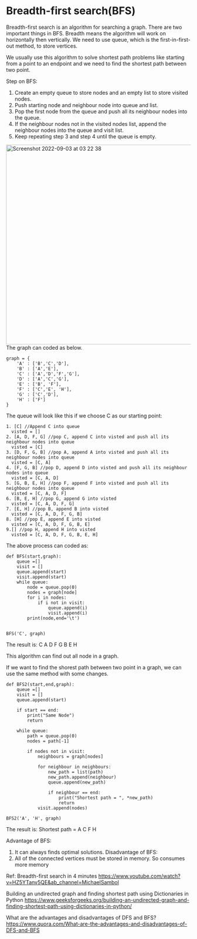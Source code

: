 # Breadth-first search(BFS)

Breadth-first search is an algorithm for searching a graph. There are two important things in BFS.
Breadth means the algorithm will work on horizontally then vertically.
We need to use queue, which is the first-in-first-out method, to store vertices.

We usually use this algorithm to solve shortest path problems like starting from a point to an endpoint and we need to find the shortest path between two point.

Step on BFS:
1. Create an empty queue to store nodes and an empty list to store visited nodes.
2. Push starting node and neighbour node into queue and list.
3. Pop the first node from the queue and push all its neighbour nodes into the queue.
4. If the neighbour nodes not in the visited nodes list, append the neighbour nodes into the queue and visit list.
5. Keep repeating step 3 and step 4 until the queue is empty.


<img width="543" alt="Screenshot 2022-09-03 at 03 22 38" src="https://user-images.githubusercontent.com/25585589/188223126-95e18481-5c71-4101-9e2a-1f2cd08257d8.png">
The graph can coded as below.

```python3
graph = {
    'A' : ['B','C','D'],
    'B' : ['A','E'],
    'C' : ['A','D','F','G'],
    'D' : ['A','C','G'],
    'E' : ['B', 'F'],
    'F' : ['C','E', 'H'],
    'G' : ['C','D'],
    'H' : ['F']
}
```
The queue will look like this if we choose C as our starting point:
```
1. [C] //Append C into queue
  visted = []
2. [A, D, F, G] //pop C, append C into visted and push all its neighbour nodes into queue
  visted = [C]
3. [D, F, G, B] //pop A, append A into visted and push all its neighbour nodes into queue
  visted = [C, A]
4. [F, G, B] //pop D, append D into visted and push all its neighbour nodes into queue
  visted = [C, A, D]
5. [G, B, E, H] //pop F, append F into visted and push all its neighbour nodes into queue
  visted = [C, A, D, F]
6. [B, E, H] //pop G, append G into visted
  visted = [C, A, D, F, G]
7. [E, H] //pop B, append B into visted
  visted = [C, A, D, F, G, B]
8. [H] //pop E, append E into visted
  visted = [C, A, D, F, G, B, E]
9.[] //pop H, append H into visted
  visted = [C, A, D, F, G, B, E, H]
```
The above process can coded as:

```python3
def BFS(start,graph):
    queue =[]
    visit = []
    queue.append(start)
    visit.append(start)
    while queue:
        node = queue.pop(0)
        nodes = graph[node]
        for i in nodes:
            if i not in visit:
                queue.append(i)
                visit.append(i)
        print(node,end='\t')
        
```
```python3
BFS('C', graph)
```
The result is:
C       A       D       F       G       B       E       H

This algorithm can find out all node in a graph.

If we want to find the shorest path between two point in a graph, we can use the same method with some changes.
```python3
def BFS2(start,end,graph):
    queue =[]
    visit = []
    queue.append(start)

    if start == end:
        print("Same Node")
        return 

    while queue:
        path = queue.pop(0)
        nodes = path[-1]

        if nodes not in visit:
            neighbours = graph[nodes]

            for neighbour in neighbours:
                new_path = list(path)
                new_path.append(neighbour)
                queue.append(new_path)

                if neighbour == end:
                    print("Shortest path = ", *new_path)
                    return
            visit.append(nodes)
```
```python3
BFS2('A', 'H', graph)
```
The result is:
Shortest path =  A C F H

Advantage of BFS:
1. It can always finds optimal solutions.
Disadvantage of BFS:
1. All of the connected vertices must be stored in memory. So consumes more memory

Ref:
Breadth-first search in 4 minutes
https://www.youtube.com/watch?v=HZ5YTanv5QE&ab_channel=MichaelSambol

Building an undirected graph and finding shortest path using Dictionaries in Python
https://www.geeksforgeeks.org/building-an-undirected-graph-and-finding-shortest-path-using-dictionaries-in-python/

What are the advantages and disadvantages of DFS and BFS?
https://www.quora.com/What-are-the-advantages-and-disadvantages-of-DFS-and-BFS

